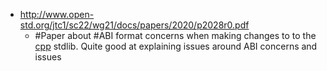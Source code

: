 * http://www.open-std.org/jtc1/sc22/wg21/docs/papers/2020/p2028r0.pdf
  * \#Paper about #ABI format concerns when making changes to to the [cpp](../knowledge/programming/cpp/cpp.md) stdlib. Quite good at explaining issues around ABI concerns and issues
